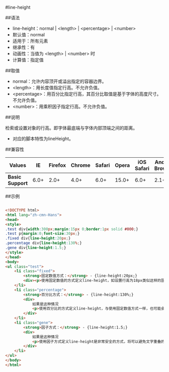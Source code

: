 #line-height

##语法

- line-height：normal | &lt;length&gt; | &lt;percentage&gt; | &lt;number&gt;
- 默认值：normal
- 适用于：所有元素
- 继承性：有
- 动画性：当值为 &lt;length&gt; | &lt;number&gt; 时
- 计算值：指定值


##取值

- normal：允许内容顶开或溢出指定的容器边界。
- &lt;length&gt;：用长度值指定行高。不允许负值。
- &lt;percentage&gt;：用百分比指定行高，其百分比取值是基于字体的高度尺寸。不允许负值。
- &lt;number&gt;：用乘积因子指定行高。不允许负值。


##说明

检索或设置对象的行高。即字体最底端与字体内部顶端之间的距离。

- 对应的脚本特性为lineHeight。


##兼容性


<table class="compatible">
<thead>
	<tr>
		<th>Values</th>
		<th>IE</th>
		<th>Firefox</th>
		<th>Chrome</th>
		<th>Safari</th>
		<th>Opera</th>
		<th>iOS Safari</th>
		<th>Android Browser</th>
		<th>Android Chrome</th>
	</tr>
</thead>
<tbody>
	<tr>
		<td><strong>Basic Support</strong></td>
		<td class="support">6.0+</td>
		<td class="support">2.0+</td>
		<td class="support">4.0+</td>
		<td class="support">6.0+</td>
		<td class="support">15.0+</td>
		<td class="support">6.0+</td>
		<td class="support">2.1+</td>
		<td class="support">18.0+</td>
	</tr>
</tbody>
</table>




##示例

```html

<!DOCTYPE html>
<html lang="zh-cmn-Hans">
<head>
<style>
.test div{width:300px;margin:15px 0;border:1px solid #000;}
.test p{margin:0;font-size:30px;}
.fixed div{line-height:20px;}
.percentage div{line-height:130%;}
.gene div{line-height:1.5;}
</style>
</head>
<body>
<ul class="test">
	<li class="fixed">
		<strong>固定数值方式：</strong> - {line-height:20px;}
		<div><p>使用固定数值的方式定义line-height，如设置行高为18px类似这样的固定数值，可能会引发文字重叠的现象。</p></div>
	</li>
	<li class="percentage">
		<strong>百分比方式：</strong> - {line-height:130%;}
		<div>
			如果是这种情况
			<p>使用百分比的方式定义line-height，与使用固定数值方式一样，也可能会引发文字重叠的现象。</p>
		</div>
	</li>
	<li class="gene">
		<strong>因子方式：</strong> - {line-height:1.5;}
		<div>
			如果是这种情况
			<p>使用因子方式定义line-height是非常安全的方式，将可以避免文字重叠的现象。</p>
		</div>
	</li>
</ul>
</body>
</html>

```
